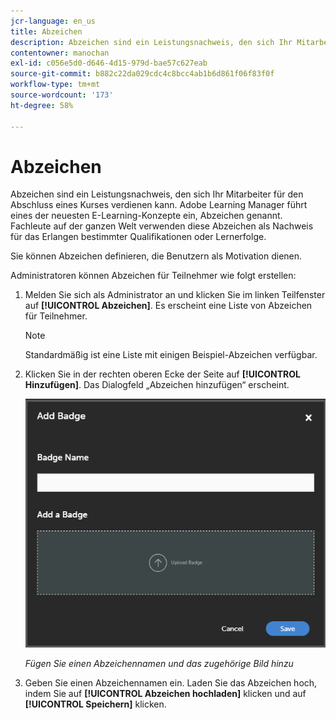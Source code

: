 ```yaml
---
jcr-language: en_us
title: Abzeichen
description: Abzeichen sind ein Leistungsnachweis, den sich Ihr Mitarbeiter für den Abschluss eines Kurses verdienen kann. Adobe Learning Manager führt eines der neuesten E-Learning-Konzepte ein, Abzeichen genannt. Fachleute auf der ganzen Welt verwenden diese Abzeichen als Nachweis für das Erlangen bestimmter Qualifikationen oder Lernerfolge.
contentowner: manochan
exl-id: c056e5d0-d646-4d15-979d-bae57c627eab
source-git-commit: b882c22da029cdc4c8bcc4ab1b6d861f06f83f0f
workflow-type: tm+mt
source-wordcount: '173'
ht-degree: 58%

---
```


# Abzeichen

Abzeichen sind ein Leistungsnachweis, den sich Ihr Mitarbeiter für den Abschluss eines Kurses verdienen kann. Adobe Learning Manager führt eines der neuesten E-Learning-Konzepte ein, Abzeichen genannt. Fachleute auf der ganzen Welt verwenden diese Abzeichen als Nachweis für das Erlangen bestimmter Qualifikationen oder Lernerfolge.

Sie können Abzeichen definieren, die Benutzern als Motivation dienen.

Administratoren können Abzeichen für Teilnehmer wie folgt erstellen:

1. Melden Sie sich als Administrator an und klicken Sie im linken Teilfenster auf **[!UICONTROL Abzeichen]**. Es erscheint eine Liste von Abzeichen für Teilnehmer.

   >[!NOTE]
   >
   >Standardmäßig ist eine Liste mit einigen Beispiel-Abzeichen verfügbar.

1. Klicken Sie in der rechten oberen Ecke der Seite auf **[!UICONTROL Hinzufügen]**. Das Dialogfeld „Abzeichen hinzufügen“ erscheint.

   ![](assets/add-badge1.png)

   *Fügen Sie einen Abzeichennamen und das zugehörige Bild hinzu*

1. Geben Sie einen Abzeichennamen ein. Laden Sie das Abzeichen hoch, indem Sie auf **[!UICONTROL Abzeichen hochladen]** klicken und auf **[!UICONTROL Speichern]** klicken.
